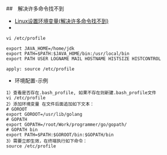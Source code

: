 ##　解决许多命令找不到
- [Linux设置环境变量(解决许多命令找不到)](https://www.cnblogs.com/bugutian/p/5051109.html)
- []()

```
vi /etc/profile

export JAVA_HOME=/home/jdk
export PATH=$PATH:$JAVA_HOME/bin:/usr/local/bin
export PATH USER LOGNAME MAIL HOSTNAME HISTSIZE HISTCONTROL

apply: source /etc/profile
```

- 环境配置-示例
```
1）查看是否存在.bash_profile, 如果不存在则新建.bash_profile文件
vi /etc/profile
2）添加环境变量 在文件后面追加如下文本：
# GOROOT
export GOROOT=/usr/lib/golang
# GOPATH
export GOPATH=/root/Work/programmer/go/gopath/
# GOPATH bin
export PATH=$PATH:$GOROOT/bin:$GOPATH/bin
3）需要立即生效，在终端执行如下命令：
source /etc/profile
```

